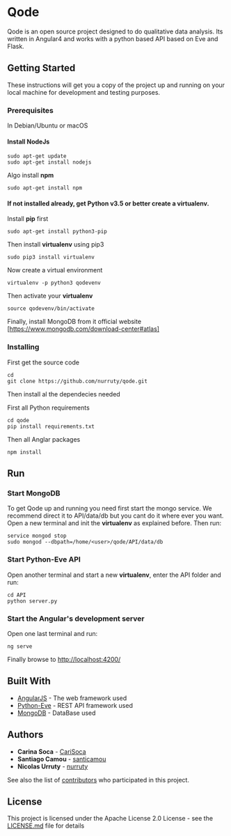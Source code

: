 # Qode
Qode is an open source project designed to do qualitative data analysis. Its written in Angular4 and works with a python based API based on Eve and Flask.

## Getting Started

These instructions will get you a copy of the project up and running on your local machine for development and testing purposes.

### Prerequisites

In Debian/Ubuntu or macOS

#### Install NodeJs

```
sudo apt-get update
sudo apt-get install nodejs
```

Algo install **npm**
```
sudo apt-get install npm
```

#### If not installed already, get Python v3.5 or better create a virtualenv.

Install **pip** first

```
sudo apt-get install python3-pip 
```

Then install **virtualenv** using pip3

```
sudo pip3 install virtualenv  
```

Now create a virtual environment 

```
virtualenv -p python3 qodevenv
```
Then activate your **virtualenv**
```
source qodevenv/bin/activate
```

Finally, install MongoDB from it official website [https://www.mongodb.com/download-center#atlas]


### Installing

First get the source code

```
cd
git clone https://github.com/nurruty/qode.git
```
Then install al the dependecies needed

First all Python requirements
```
cd qode
pip install requirements.txt
```

Then all Anglar packages
```
npm install
```


## Run

### Start MongoDB

To get Qode up and running you need first start the mongo service. We recommend direct it to API/data/db but you cant do it where ever you want. Open a new terminal and init the **virtualenv** as explained before.
Then run:

```
service mongod stop
sudo mongod --dbpath=/home/<user>/qode/API/data/db
```
### Start Python-Eve API

Open another terminal and start a new **virtualenv**, enter the API folder and run:

```
cd API
python server.py
```

### Start the Angular's development server

Open one last terminal and run:

```
ng serve
```

Finally browse to [http://localhost:4200/](http://localhost:4200/)

## Built With

* [AngularJS](https://angular.io/docs) - The web framework used
* [Python-Eve](http://python-eve.org/) - REST API framework  used
* [MongoDB](https://www.mongodb.com/) - DataBase used


## Authors

* **Carina Soca** - [CariSoca](https://github.com/CariSoca)
* **Santiago Camou** - [santicamou](https://github.com/santicamou)
* **Nicolas Urruty** - [nurruty](https://github.com/nurruty)

See also the list of [contributors](https://github.com/nurruty/qode/contributors) who participated in this project.

## License

This project is licensed under the Apache License 2.0 License - see the [LICENSE.md](LICENSE.md) file for details


